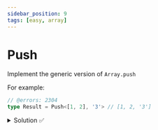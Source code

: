 ```yaml
---
sidebar_position: 9
tags: [easy, array]
---
```


# Push

Implement the generic version of `Array.push`

For example:


```ts twoslash
// @errors: 2304
type Result = Push<[1, 2], '3'> // [1, 2, '3']
```

<details>
  <summary>Solution ✅</summary>

```ts twoslash {1}
type Push<Arr, Value> = Arr extends readonly any[] ? [...Arr, Value] : never;

type Result = Push<[1, 2], '3'> // [1, 2, '3']
type Result2 = Push<[], 1> // [1]
type Result3 = Push<[1, 2], '3'> // [1, 2, '3']
type Result4 = Push<['1', 2, '3'], boolean> // ['1', 2, '3', boolean]
```
</details>